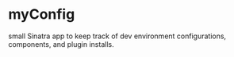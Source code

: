 # myConfig
small Sinatra app to keep track of dev environment configurations, components, and plugin installs.

